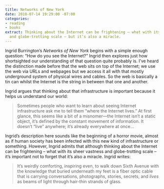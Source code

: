 ```yaml
---
title: Networks of New York
date: 2018-07-14 19:29:00 -07:00
categories:
- reading
- books
extract: Thinking about the Internet can be frightening – what with its sheer vastness
  and globe-trotting scale – but it’s also a miracle.
---
```


Ingrid Burrington’s *Networks of New York* begins with a simple enough question: “How do you see the Internet?” Ingrid then explores just how shortsighted our understanding of that question quite probably is. I’ve heard the distinction made before that the web sits on top of the Internet; we use the web via URLs and webpages but we access it all with that mostly underground system of physical wires and cables. So the web is basically a tin can whilst the Internet is the string in between that one and another.

Ingrid argues that thinking about that infrastructure is important because it helps us understand our world: 

> Sometimes people who want to learn about seeing Internet infrastructure ask me to tell them “where the Internet lives.” At first glance, this seems like a bit of a misnomer—the Internet isn’t a static object, it’s defined by the constant movement of information. It doesn’t “live” anywhere; it’s already everywhere at once…

Ingrid’s description here sounds like the beginning of a horror movie, almost as if human society has been infected with this new kind of infrastructure or something. However, Ingrid admits that although thinking about the Internet can be frightening – what with its sheer vastness and globe-trotting scale – it’s important not to forget that it’s also a miracle. Ingrid writes:

> It’s weirdly comforting, inspiring even, to walk down Sixth Avenue with the knowledge that buried underneath my feet is a fiber optic cable that is carrying conversations, photographs, stories, secrets, and _lives_ as beams of light through hair-thin strands of glass.  